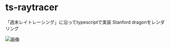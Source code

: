 # ts-raytracer

「週末レイトレーシング」に沿ってtypescriptで実装
Stanford dragonをレンダリング

![画像](https://github.com/mrkuc/ts-raytracer/blob/master/output.png?raw=true)
